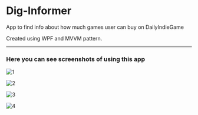 # Dig-Informer
App to find info about how much games user can buy on DailyIndieGame

Created using WPF and MVVM pattern. 
___________________________________________________________________________________________________________________________
### Here you can see screenshots of using this app

![1](https://user-images.githubusercontent.com/38386015/47956067-bc827980-dfa7-11e8-9058-59ee3cdc9ef1.png)

![2](https://user-images.githubusercontent.com/38386015/47956072-c3a98780-dfa7-11e8-9c16-172a4952e3f7.png)

![3](https://user-images.githubusercontent.com/38386015/47956075-ca37ff00-dfa7-11e8-8f93-e45aa6cd07bf.png)

![4](https://user-images.githubusercontent.com/38386015/47956077-ce641c80-dfa7-11e8-9935-cc7a1eb8e144.png)
